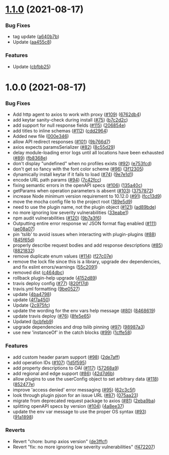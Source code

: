 # [1.1.0](https://github.com/LakshmiRavali/twilio-cli-core/compare/v1.0.0...v1.1.0) (2021-08-17)


### Bug Fixes

* tag update ([a640b7b](https://github.com/LakshmiRavali/twilio-cli-core/commit/a640b7bc295bf89169af8be2caacabcf4663d46d))
* Update ([aa455c8](https://github.com/LakshmiRavali/twilio-cli-core/commit/aa455c81a6b00e36bcc71aeae4cc28cd14181491))


### Features

* Update ([cbfbb25](https://github.com/LakshmiRavali/twilio-cli-core/commit/cbfbb259082ce403e29553bc8aea7d15dfc6113c))

# 1.0.0 (2021-08-17)


### Bug Fixes

* Add http agent to axios to work with proxy ([#109](https://github.com/LakshmiRavali/twilio-cli-core/issues/109)) ([6762db4](https://github.com/LakshmiRavali/twilio-cli-core/commit/6762db45539b08402b0abe0566c41c87b61fa1e0))
* add keytar sanity-check during install ([#75](https://github.com/LakshmiRavali/twilio-cli-core/issues/75)) ([b7c2d2c](https://github.com/LakshmiRavali/twilio-cli-core/commit/b7c2d2c3331b61706c9d56e80b3a1ab3708e542e))
* add support for null response fields ([#115](https://github.com/LakshmiRavali/twilio-cli-core/issues/115)) ([206854e](https://github.com/LakshmiRavali/twilio-cli-core/commit/206854e1b53ba1d8547b29edb1777bea5e6e1d67))
* add titles to inline schemas ([#112](https://github.com/LakshmiRavali/twilio-cli-core/issues/112)) ([cdd2964](https://github.com/LakshmiRavali/twilio-cli-core/commit/cdd296430754e120f0f3c1e29f2fb10d72a43039))
* Added new file ([000e346](https://github.com/LakshmiRavali/twilio-cli-core/commit/000e346d0008b2fee10d49e4495f825ccb68a87a))
* allow API redirect responses ([#101](https://github.com/LakshmiRavali/twilio-cli-core/issues/101)) ([9b766d7](https://github.com/LakshmiRavali/twilio-cli-core/commit/9b766d70c90221c5b77188d85ff33cb225209271))
* axios expects paramsSerializer ([#82](https://github.com/LakshmiRavali/twilio-cli-core/issues/82)) ([8c55d29](https://github.com/LakshmiRavali/twilio-cli-core/commit/8c55d2997d466d04759ffdd7ee6f2c182a277f7d))
* delay module-loading error logs until all locations have been exhausted ([#89](https://github.com/LakshmiRavali/twilio-cli-core/issues/89)) ([fb8368e](https://github.com/LakshmiRavali/twilio-cli-core/commit/fb8368e9f6edd25cf18b55d21c60391bd18d6e35))
* don't display "undefined" when no profiles exists ([#92](https://github.com/LakshmiRavali/twilio-cli-core/issues/92)) ([e753fcd](https://github.com/LakshmiRavali/twilio-cli-core/commit/e753fcd776f35d739fac7d980df5f6bb2ff11d35))
* don't get so fancy with the font color scheme ([#96](https://github.com/LakshmiRavali/twilio-cli-core/issues/96)) ([3f12305](https://github.com/LakshmiRavali/twilio-cli-core/commit/3f12305dce1e95425b7b169914e99d07c4601681))
* dynamically install keytar if it fails to load ([#74](https://github.com/LakshmiRavali/twilio-cli-core/issues/74)) ([9e7e1d1](https://github.com/LakshmiRavali/twilio-cli-core/commit/9e7e1d1ab8bb49f65d67eca4cbc7ad4964930191))
* encode URL path params ([#94](https://github.com/LakshmiRavali/twilio-cli-core/issues/94)) ([7c42fcc](https://github.com/LakshmiRavali/twilio-cli-core/commit/7c42fccf9486201fcb29d41e6472eab52c2fc953))
* fixing semantic errors in the openAPI specs ([#106](https://github.com/LakshmiRavali/twilio-cli-core/issues/106)) ([135a40c](https://github.com/LakshmiRavali/twilio-cli-core/commit/135a40c34dd6feddb444e09107d0bc3e2d802d45))
* getParams when operation parameters is absent ([#103](https://github.com/LakshmiRavali/twilio-cli-core/issues/103)) ([3757872](https://github.com/LakshmiRavali/twilio-cli-core/commit/37578720165c04b43f8dc8c7925390697599f9d8))
* increase Node minimum version requirement to 10.12.0 ([#91](https://github.com/LakshmiRavali/twilio-cli-core/issues/91)) ([fcc13d9](https://github.com/LakshmiRavali/twilio-cli-core/commit/fcc13d9825c1c7f3ea2cec41c1811ef5a5e5b12d))
* move the mocha config file to the project root ([189e5d9](https://github.com/LakshmiRavali/twilio-cli-core/commit/189e5d916a2170b885a06c950a6581006562d306))
* need to use the plugin name, not the plugin object ([#121](https://github.com/LakshmiRavali/twilio-cli-core/issues/121)) ([ad89bde](https://github.com/LakshmiRavali/twilio-cli-core/commit/ad89bde46355fe207a18a4ebe211d25ad8400077))
* no more ignoring low severity vulnerabilities ([33eabe1](https://github.com/LakshmiRavali/twilio-cli-core/commit/33eabe14348665ec6e61fe1b4c1eb9c20e9d05bb))
* npm audit vulnerabilities ([#120](https://github.com/LakshmiRavali/twilio-cli-core/issues/120)) ([9b7a3f6](https://github.com/LakshmiRavali/twilio-cli-core/commit/9b7a3f624d65ddf2b9cdf6c4c9990f9024f0c101))
* Outputting entire error response w/ JSON format flag enabled ([#111](https://github.com/LakshmiRavali/twilio-cli-core/issues/111)) ([ae08a07](https://github.com/LakshmiRavali/twilio-cli-core/commit/ae08a076290718388c09ca43606ea7962357c8c7))
* pin 'tslib' to avoid issues when interacting with plugin-plugins ([#88](https://github.com/LakshmiRavali/twilio-cli-core/issues/88)) ([845f65d](https://github.com/LakshmiRavali/twilio-cli-core/commit/845f65de7caef3df561dbaa3c8725fa92de50eb4))
* properly describe request bodies and add response descriptions ([#85](https://github.com/LakshmiRavali/twilio-cli-core/issues/85)) ([8821832](https://github.com/LakshmiRavali/twilio-cli-core/commit/8821832698e7795251e2927f7cf39efc97f1c114))
* remove duplicate enum values ([#114](https://github.com/LakshmiRavali/twilio-cli-core/issues/114)) ([f27c07e](https://github.com/LakshmiRavali/twilio-cli-core/commit/f27c07e7a835a174bd8d832abcc7d16575a246c6))
* remove the lock file since this is a library, upgrade dev dependencies, and fix eslint errors/warnings ([55c2091](https://github.com/LakshmiRavali/twilio-cli-core/commit/55c209141491ef534e27d9e150f61951513b5df9))
* removed dist ([c464dbc](https://github.com/LakshmiRavali/twilio-cli-core/commit/c464dbc9494cc2183602b1334972968804ce17d2))
* rollback plugin-help upgrade ([4152d89](https://github.com/LakshmiRavali/twilio-cli-core/commit/4152d89e101f9e4950c0583876129fbbd4c367ac))
* travis deploy config ([#77](https://github.com/LakshmiRavali/twilio-cli-core/issues/77)) ([820f17d](https://github.com/LakshmiRavali/twilio-cli-core/commit/820f17dd1e29f83e274c2e3d97bd2ea29e9193a6))
* travis.yml formatting ([9be0527](https://github.com/LakshmiRavali/twilio-cli-core/commit/9be0527f40738f17a2ca7c05cec77d005ce3c633))
* update ([4ba4798](https://github.com/LakshmiRavali/twilio-cli-core/commit/4ba4798a4ab4112289cda9864b6ce3e7a1f48d73))
* update ([4f7a450](https://github.com/LakshmiRavali/twilio-cli-core/commit/4f7a450e715f7c2d5dd91eff0d22f5c1de41310d))
* Update ([2c975fc](https://github.com/LakshmiRavali/twilio-cli-core/commit/2c975fc91c365a5212a3ffd700b67af2352b766b))
* update the wording for the env vars help message ([#80](https://github.com/LakshmiRavali/twilio-cli-core/issues/80)) ([8468619](https://github.com/LakshmiRavali/twilio-cli-core/commit/8468619c8c9fef02ee28cb7142352e5ff5d8f357))
* update travis deploy ([#76](https://github.com/LakshmiRavali/twilio-cli-core/issues/76)) ([8fe5e65](https://github.com/LakshmiRavali/twilio-cli-core/commit/8fe5e65f5c62b78b875041c18b82a8f8754d43e4))
* Updated ([bcbfeb9](https://github.com/LakshmiRavali/twilio-cli-core/commit/bcbfeb966301da63e48149f47946c26d0f173e0b))
* upgrade dependencies and drop tslib pinning ([#97](https://github.com/LakshmiRavali/twilio-cli-core/issues/97)) ([98987a3](https://github.com/LakshmiRavali/twilio-cli-core/commit/98987a30205d01afefdabb67fa8979733f37bf06))
* use new 'instanceOf' in the catch blocks ([#99](https://github.com/LakshmiRavali/twilio-cli-core/issues/99)) ([1cffe58](https://github.com/LakshmiRavali/twilio-cli-core/commit/1cffe58653eee5c874c9d943f009677515cef3d9))


### Features

* add custom header param support ([#98](https://github.com/LakshmiRavali/twilio-cli-core/issues/98)) ([2de7aff](https://github.com/LakshmiRavali/twilio-cli-core/commit/2de7aff8034a376fca4644ea92894cc624a411b3))
* add operation IDs ([#107](https://github.com/LakshmiRavali/twilio-cli-core/issues/107)) ([1d5f595](https://github.com/LakshmiRavali/twilio-cli-core/commit/1d5f595dcc4485f950252a08dc01f52b60319340))
* add property descriptions to OAI ([#117](https://github.com/LakshmiRavali/twilio-cli-core/issues/117)) ([57268a9](https://github.com/LakshmiRavali/twilio-cli-core/commit/57268a908cac24bdc96aa4dd0d189fd9b1c648a9))
* add regional and edge support ([#86](https://github.com/LakshmiRavali/twilio-cli-core/issues/86)) ([42d7d6b](https://github.com/LakshmiRavali/twilio-cli-core/commit/42d7d6b862c8d6a785ff1d29aba49db7fb664849))
* allow plugins to use the userConfig object to set arbitrary data ([#118](https://github.com/LakshmiRavali/twilio-cli-core/issues/118)) ([852477e](https://github.com/LakshmiRavali/twilio-cli-core/commit/852477eac2d79b7cf9049d952771925711f5116c))
* improve 'access denied' error messaging ([#95](https://github.com/LakshmiRavali/twilio-cli-core/issues/95)) ([62c3c5f](https://github.com/LakshmiRavali/twilio-cli-core/commit/62c3c5f460951eb99779fc8c32ee19e48d07f2c7))
* look through plugin pjson for an issue URL ([#87](https://github.com/LakshmiRavali/twilio-cli-core/issues/87)) ([075aa23](https://github.com/LakshmiRavali/twilio-cli-core/commit/075aa23bf40fbd663408802be286437cf4784eb3))
* migrate from deprecated request package to axios ([#81](https://github.com/LakshmiRavali/twilio-cli-core/issues/81)) ([2eba9ba](https://github.com/LakshmiRavali/twilio-cli-core/commit/2eba9ba11e6fd1372874c188e781d678c95e4986))
* splitting openAPI specs by version ([#104](https://github.com/LakshmiRavali/twilio-cli-core/issues/104)) ([4a8ee37](https://github.com/LakshmiRavali/twilio-cli-core/commit/4a8ee370d2e82ddebb780506ad3097e491afdb08))
* update the env var message to use the proper OS syntax ([#93](https://github.com/LakshmiRavali/twilio-cli-core/issues/93)) ([91a1898](https://github.com/LakshmiRavali/twilio-cli-core/commit/91a1898d444598b32e0fcfa88daff4f2372f040b))


### Reverts

* Revert "chore: bump axios version" ([de3ffcf](https://github.com/LakshmiRavali/twilio-cli-core/commit/de3ffcf9e88646783a863219d0072d5d1d359d06))
* Revert "fix: no more ignoring low severity vulnerabilities" ([f472207](https://github.com/LakshmiRavali/twilio-cli-core/commit/f472207a932fe7cc23d49f329542df4883e07f33))
